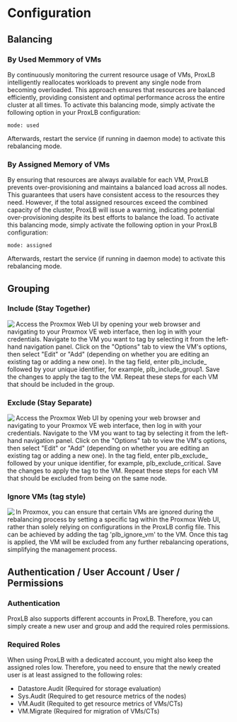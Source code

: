 # Configuration

## Balancing
### By Used Memmory of VMs
By continuously monitoring the current resource usage of VMs, ProxLB intelligently reallocates workloads to prevent any single node from becoming overloaded. This approach ensures that resources are balanced efficiently, providing consistent and optimal performance across the entire cluster at all times. To activate this balancing mode, simply activate the following option in your ProxLB configuration:
```
mode: used
```
Afterwards, restart the service (if running in daemon mode) to activate this rebalancing mode.

### By Assigned Memory of VMs
By ensuring that resources are always available for each VM, ProxLB prevents over-provisioning and maintains a balanced load across all nodes. This guarantees that users have consistent access to the resources they need. However, if the total assigned resources exceed the combined capacity of the cluster, ProxLB will issue a warning, indicating potential over-provisioning despite its best efforts to balance the load.  To activate this balancing mode, simply activate the following option in your ProxLB configuration:
```
mode: assigned
```
Afterwards, restart the service (if running in daemon mode) to activate this rebalancing mode.

## Grouping
### Include (Stay Together)
<img align="left" src="https://cdn.gyptazy.ch/images/plb-rebalancing-include-balance-group.jpg"/> Access the Proxmox Web UI by opening your web browser and navigating to your Proxmox VE web interface, then log in with your credentials. Navigate to the VM you want to tag by selecting it from the left-hand navigation panel. Click on the "Options" tab to view the VM's options, then select "Edit" or "Add" (depending on whether you are editing an existing tag or adding a new one). In the tag field, enter plb_include_ followed by your unique identifier, for example, plb_include_group1. Save the changes to apply the tag to the VM. Repeat these steps for each VM that should be included in the group.

### Exclude (Stay Separate)
<img align="left" src="https://cdn.gyptazy.ch/images/plb-rebalancing-exclude-balance-group.jpg"/> Access the Proxmox Web UI by opening your web browser and navigating to your Proxmox VE web interface, then log in with your credentials. Navigate to the VM you want to tag by selecting it from the left-hand navigation panel. Click on the "Options" tab to view the VM's options, then select "Edit" or "Add" (depending on whether you are editing an existing tag or adding a new one). In the tag field, enter plb_exclude_ followed by your unique identifier, for example, plb_exclude_critical. Save the changes to apply the tag to the VM. Repeat these steps for each VM that should be excluded from being on the same node.

### Ignore VMs (tag style)
<img align="left" src="https://cdn.gyptazy.ch/images/plb-rebalancing-ignore-vm.jpg"/>  In Proxmox, you can ensure that certain VMs are ignored during the rebalancing process by setting a specific tag within the Proxmox Web UI, rather than solely relying on configurations in the ProxLB config file. This can be achieved by adding the tag 'plb_ignore_vm' to the VM. Once this tag is applied, the VM will be excluded from any further rebalancing operations, simplifying the management process.

## Authentication / User Account / User / Permissions
### Authentication
ProxLB also supports different accounts in ProxLB. Therefore, you can simply create a new user and group and add the required roles permissions.

### Required Roles
When using ProxLB with a dedicated account, you might also keep the assigned roles low. Therefore, you need to ensure that the newly created user is at least assigned to the following roles:
* Datastore.Audit (Required for storage evaluation)
* Sys.Audit (Required to get resource metrics of the nodes)
* VM.Audit  (Requited to get resource metrics of VMs/CTs)
* VM.Migrate (Required for migration of VMs/CTs)